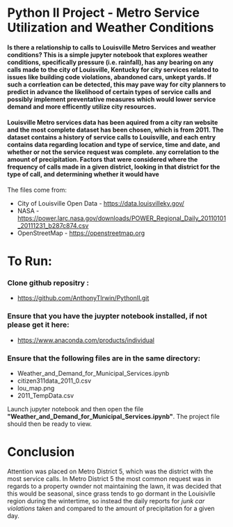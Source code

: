 # Python II Project - Metro Service Utilization and Weather Conditions

#### Is there a relationship to calls to Louisville Metro Services and weather conditions? This is a simple jupyter notebook that explores weather conditions, specifically pressure (i.e. rainfall), has any bearing on any calls made to the city of Louisville, Kentucky for city services related to issues like building code violations, abandoned cars, unkept yards. If such a corrleation can be detected, this may pave way for city planners to predict in advance the likelihood of certain types of service calls and possibly implement preventative measures which would lower service demand and more efficently utilize city resources.
#### Louisville Metro services data has been aquired from a city ran website and the most complete dataset has been chosen, which is from 2011. The dataset contains a history of service calls to Louisville, and each entry contains data regarding location and type of service, time and date, and whether or not the service request was complete. any correlation to the amount of precipitation. Factors that were considered where the frequency of calls made in a given district, looking in that district for the type of call, and determining whether it would have


The files come from:
- City of Louisville Open Data - https://data.louisvilleky.gov/ 
- NASA - https://power.larc.nasa.gov/downloads/POWER_Regional_Daily_20110101_20111231_b287c874.csv
- OpenStreetMap - https://openstreetmap.org

# **To Run:**

### Clone github repositry : 
- https://github.com/AnthonyTIrwin/PythonII.git
### Ensure that you have the juypter notebook installed, if not please get it here: 
- https://www.anaconda.com/products/individual
### Ensure that the following files are in the same directory:

- Weather_and_Demand_for_Municipal_Services.ipynb
- citizen311data_2011_0.csv
- lou_map.png
- 2011_TempData.csv

Launch jupyter notebook and then open the file **"Weather_and_Demand_for_Municipal_Services.ipynb"**.  The project file should then be ready to view. 

# **Conclusion**

Attention was placed on Metro District 5, which was the district with the most service calls.  In Metro District 5 the most common request was in regards to a property ownder not maintaining the lawn, it was decided that this would be seasonal, since grass tends to go dormant in the Louisivlle region during the wintertime, so instead the daily reports for *junk car violations* taken and compared to the amount of precipitation for a given day. 
